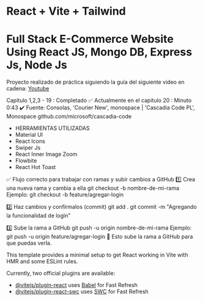 # React + Vite + Tailwind

# Full Stack E-Commerce Website Using React JS, Mongo DB, Express Js, Node Js

Proyecto realizado de práctica siguiendo la guía del siguiente video en cadena:
[Youtube](https://www.youtube.com/watch?v=J6yR_2NG5zo&list=PLhFBHuT4t3aCiG8KjDlgKubRMtwAQTi9I&index=18)

Capitulo 1,2,3 - 19 : Completado ✅
Actualmente en el capitulo 20 : Minuto 0:43 ✔️
Fuente: Consolas, 'Courier New', monospace | 'Cascadia Code PL', Monospace github.com/microsoft/cascadia-code

- HERRAMIENTAS UTILIZADAS
- Material UI
- React Icons
- Swiper Js
- React Inner Image Zoom
- Flowbite
- React Hot Toast

✅ Flujo correcto para trabajar con ramas y subir cambios a GitHub
1️⃣ Crea una nueva rama y cambia a ella
git checkout -b nombre-de-mi-rama
Ejemplo:
git checkout -b feature/agregar-login

2️⃣ Haz cambios y confírmalos (commit)
git add .
git commit -m "Agregando la funcionalidad de login"

3️⃣ Sube la rama a GitHub
git push -u origin nombre-de-mi-rama
Ejemplo:
git push -u origin feature/agregar-login
🔹 Esto sube la rama a GitHub para que puedas verla.

This template provides a minimal setup to get React working in Vite with HMR and some ESLint rules.

Currently, two official plugins are available:

- [@vitejs/plugin-react](https://github.com/vitejs/vite-plugin-react/blob/main/packages/plugin-react/README.md) uses [Babel](https://babeljs.io/) for Fast Refresh
- [@vitejs/plugin-react-swc](https://github.com/vitejs/vite-plugin-react-swc) uses [SWC](https://swc.rs/) for Fast Refresh
